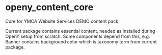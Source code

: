 # openy_content_core
Core for YMCA Website Services DEMO content pack

Current package contains essential content, needed as installed during OpenY setup from scratch. 
Some components depend from this, e.g. Banner contains background color which is taxonomy term from current package.
